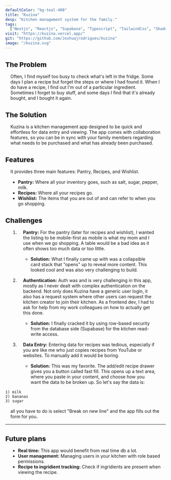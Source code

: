 ```yaml
---
defaultColor: "bg-teal-400"
title: "Kuzina"
desp: "Kitchen management system for the family."
tags:
  ["Nextjs", "Reactjs", "Supabase", "Typescript", "TailwindCss", "Shadcn/ui"]
visit: "https://kuzina.vercel.app/"
git: "https://github.com/Joshuajrodrigues/kuzina"
image: "/kuzina.svg"
---
```


# The Problem

Often, I find myself too busy to check what's left in the fridge. Some days I plan a recipe but forget the steps or where I had found it. When I do have a recipe, I find out I'm out of a particular ingredient. Sometimes I forget to buy stuff, and some days I find that it's already bought, and I bought it again.

# The Solution

Kuzina is a kitchen management app designed to be quick and effortless for data entry and viewing. The app comes with collaboration features, so you can be in sync with your family members regarding what needs to be purchased and what has already been purchased.

# Features

It provides three main features: Pantry, Recipes, and Wishlist.

- **Pantry:** Where all your inventory goes, such as salt, sugar, pepper, milk.
- **Recipes:** Where all your recipes go.
- **Wishlist:** The items that you are out of and can refer to when you go shopping.

# Challenges

1. **Pantry:** For the pantry (later for recipes and wishlist), I wanted the listing to be mobile-first as mobile is what my mom and I use when we go shopping. A table would be a bad idea as it often shows too much data or too little.

   - **Solution:** What I finally came up with was a collapsible card stack that "opens" up to reveal more content. This looked cool and was also very challenging to build.

2. **Authentication:** Auth was and is very challenging in this app, mostly as I never dealt with complex authentication on the backend. Not only does Kuzina have a generic user login, it also has a request system where other users can request the kitchen creator to join their kitchen. As a frontend dev, I had to ask for help from my work colleagues on how to actually get this done.

   - **Solution:** I finally cracked it by using row-based security from the database side (Supabase) for the kitchen read-write access.

3. **Data Entry:** Entering data for recipes was tedious, especially if you are like me who just copies recipes from YouTube or websites. To manually add it would be boring.

   - **Solution:** This was my favorite. The add/edit recipe drawer gives you a button called fast fill. This opens up a text area, where you paste in your content, and choose how you want the data to be broken up. So let's say the data is:


```
1) milk
2) bananas
3) sugar
```

all you have to do is select "Break on new line" and the app fills out the form for you.

---

# Future plans

- **Real time:** This app would benefit from real time db a lot.
- **User management:** Managing users in your kitchen with role based permissions.
- **Recipe to ingridient tracking:** Check if ingridients are present when viewing the recipe.

<style>
      h1 {
        margin-top: 2rem;
        font-weight: 800;
        font-size:1.3rem;
      }
      h2{
        font-weight: 500;
        font-size:1rem;
   
        margin:0 1rem 
      }
  ul, ol, p {
    list-style: revert;
    margin:1rem
  }
  .astro-code{
    margin:1rem
  }
</style>
